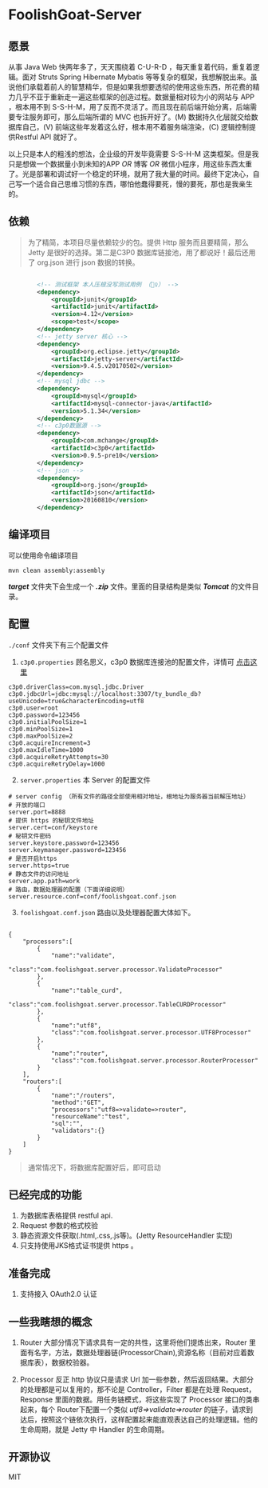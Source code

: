 # FoolishGoat-Server

## 愿景
从事 Java Web 快两年多了，天天围绕着 C-U-R-D ，每天重复着代码，重复着逻辑。面对 Struts Spring Hibernate Mybatis 等等复杂的框架，我想解脱出来。虽说他们承载着前人的智慧精华，但是如果我想要透彻的使用这些东西，所花费的精力几乎不亚于重新走一遍这些框架的创造过程。数据量相对较为小的网站与 APP ，根本用不到 S-S-H-M，用了反而不灵活了。而且现在前后端开始分离，后端需要专注服务即可，那么后端所谓的 MVC 也拆开好了。(M) 数据持久化层就交给数据库自己，(V) 前端这些年发着这么好，根本用不着服务端渲染，(C) 逻辑控制提供Restful API 就好了。

以上只是本人的粗浅的想法，企业级的开发毕竟需要 S-S-H-M 这类框架。但是我只是想做一个数据量小到未知的APP *OR* 博客 *OR* 微信小程序，用这些东西太重了。光是部署和调试好一个稳定的环境，就用了我大量的时间。最终下定决心，自己写一个适合自己思维习惯的东西，哪怕他蠢得要死，慢的要死，那也是我亲生的。

## 依赖

> 为了精简，本项目尽量依赖较少的包。提供 Http 服务而且要精简，那么 Jetty 是很好的选择。第二是C3P0 数据库链接池，用了都说好！最后还用了 org.json 进行 json 数据的转换。

```xml

		<!-- 测试框架 本人压根没写测试用例 （🤦‍♀️） -->
		<dependency>
			<groupId>junit</groupId>
			<artifactId>junit</artifactId>
			<version>4.12</version>
			<scope>test</scope>
		</dependency>
		<!-- jetty server 核心 -->
		<dependency>
			<groupId>org.eclipse.jetty</groupId>
			<artifactId>jetty-server</artifactId>
			<version>9.4.5.v20170502</version>
		</dependency>
		<!-- mysql jdbc -->
		<dependency>
			<groupId>mysql</groupId>
			<artifactId>mysql-connector-java</artifactId>
			<version>5.1.34</version>
		</dependency>
		<!-- c3p0数据源 -->
		<dependency>
			<groupId>com.mchange</groupId>
			<artifactId>c3p0</artifactId>
			<version>0.9.5-pre10</version>
		</dependency>
		<!-- json -->
		<dependency>
			<groupId>org.json</groupId>
			<artifactId>json</artifactId>
			<version>20160810</version>
		</dependency>

```
## 编译项目

可以使用命令编译项目

`mvn clean assembly:assembly `

***target*** 文件夹下会生成一个 ***.zip*** 文件。里面的目录结构是类似 ***Tomcat*** 的文件目录。

## 配置

`./conf` 文件夹下有三个配置文件

1. 	`c3p0.properties` 顾名思义，c3p0 数据库连接池的配置文件，详情可 [点击这里](https://github.com/swaldman/c3p0)
```
c3p0.driverClass=com.mysql.jdbc.Driver
c3p0.jdbcUrl=jdbc:mysql://localhost:3307/ty_bundle_db?useUnicode=true&characterEncoding=utf8
c3p0.user=root
c3p0.password=123456
c3p0.initialPoolSize=1
c3p0.minPoolSize=1
c3p0.maxPoolSize=2
c3p0.acquireIncrement=3
c3p0.maxIdleTime=1000
c3p0.acquireRetryAttempts=30
c3p0.acquireRetryDelay=1000

```
2. `server.properties` 本 Server 的配置文件
```
# server config （所有文件的路径全部使用相对地址，根地址为服务器当前解压地址）
# 开放的端口
server.port=8888
# 提供 https 的秘钥文件地址
server.cert=conf/keystore
# 秘钥文件密码
server.keystore.password=123456
server.keymanager.password=123456
# 是否开启https
server.https=true
# 静态文件的访问地址
server.app.path=work
# 路由，数据处理器的配置（下面详细说明）
server.resource.conf=conf/foolishgoat.conf.json
```
3. 	`foolishgoat.conf.json` 路由以及处理器配置大体如下。
```

{
	"processors":[
		{
			"name":"validate",
			"class":"com.foolishgoat.server.processor.ValidateProcessor"
		},
		{
			"name":"table_curd",
			"class":"com.foolishgoat.server.processor.TableCURDProcessor"
		},
		{
			"name":"utf8",
			"class":"com.foolishgoat.server.processor.UTF8Processor"
		},
		{
			"name":"router",
			"class":"com.foolishgoat.server.processor.RouterProcessor"
		}
	],
	"routers":[
		{
			"name":"/routers",
			"method":"GET",
			"processors":"utf8=>validate=>router",
			"resourceName":"test",
			"sql":"",
			"validators":{}
		}
	]
}

```
> 通常情况下，将数据库配置好后，即可启动

## 已经完成的功能

1. 为数据库表格提供 restful api.
2. Request 参数的格式校验
3. 静态资源文件获取(.html,.css,.js等)。(Jetty ResourceHandler 实现)
4. 只支持使用JKS格式证书提供 https 。

## 准备完成

1. 支持接入 OAuth2.0 认证

## 一些我瞎想的概念

1. Router 大部分情况下请求具有一定的共性，这里将他们提炼出来，Router 里面有名字，方法，数据处理器链(ProcessorChain),资源名称（目前对应着数据库表），数据校验器。

2. Processor  反正 http 协议只是请求 Url 加一些参数，然后返回结果。大部分的处理都是可以复用的，那不论是 Controller，Filter 都是在处理 Request，Response 里面的数据。用任务链模式，将这些实现了 Processor 接口的类串起来，每个 Router下配置一个类似 *utf8=>validate=>router*  的链子，请求到达后，按照这个链依次执行，这样配置起来能直观表达自己的处理逻辑。他的生命周期，就是 Jetty 中 Handler 的生命周期。

## 开源协议

MIT


